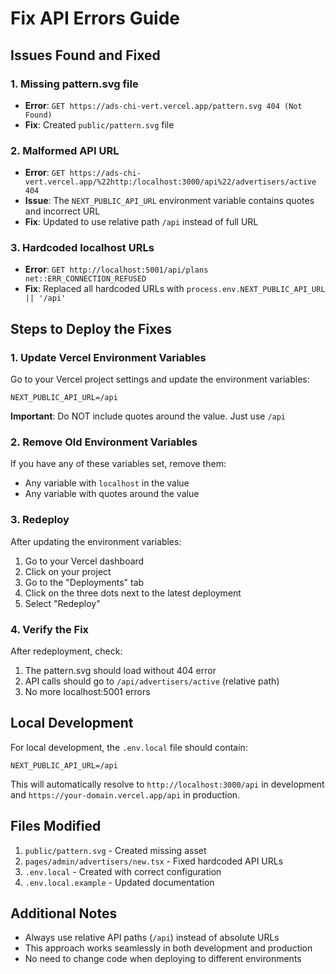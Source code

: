 # Fix API Errors Guide

## Issues Found and Fixed

### 1. **Missing pattern.svg file**
- **Error**: `GET https://ads-chi-vert.vercel.app/pattern.svg 404 (Not Found)`
- **Fix**: Created `public/pattern.svg` file

### 2. **Malformed API URL**
- **Error**: `GET https://ads-chi-vert.vercel.app/%22http:/localhost:3000/api%22/advertisers/active 404`
- **Issue**: The `NEXT_PUBLIC_API_URL` environment variable contains quotes and incorrect URL
- **Fix**: Updated to use relative path `/api` instead of full URL

### 3. **Hardcoded localhost URLs**
- **Error**: `GET http://localhost:5001/api/plans net::ERR_CONNECTION_REFUSED`
- **Fix**: Replaced all hardcoded URLs with `process.env.NEXT_PUBLIC_API_URL || '/api'`

## Steps to Deploy the Fixes

### 1. Update Vercel Environment Variables

Go to your Vercel project settings and update the environment variables:

```
NEXT_PUBLIC_API_URL=/api
```

**Important**: Do NOT include quotes around the value. Just use `/api`

### 2. Remove Old Environment Variables

If you have any of these variables set, remove them:
- Any variable with `localhost` in the value
- Any variable with quotes around the value

### 3. Redeploy

After updating the environment variables:
1. Go to your Vercel dashboard
2. Click on your project
3. Go to the "Deployments" tab
4. Click on the three dots next to the latest deployment
5. Select "Redeploy"

### 4. Verify the Fix

After redeployment, check:
1. The pattern.svg should load without 404 error
2. API calls should go to `/api/advertisers/active` (relative path)
3. No more localhost:5001 errors

## Local Development

For local development, the `.env.local` file should contain:
```
NEXT_PUBLIC_API_URL=/api
```

This will automatically resolve to `http://localhost:3000/api` in development and `https://your-domain.vercel.app/api` in production.

## Files Modified

1. `public/pattern.svg` - Created missing asset
2. `pages/admin/advertisers/new.tsx` - Fixed hardcoded API URLs
3. `.env.local` - Created with correct configuration
4. `.env.local.example` - Updated documentation

## Additional Notes

- Always use relative API paths (`/api`) instead of absolute URLs
- This approach works seamlessly in both development and production
- No need to change code when deploying to different environments